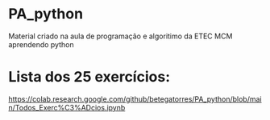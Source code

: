 # PA_python
Material criado na aula de programação e algoritimo da ETEC MCM aprendendo python

# Lista dos 25 exercícios:
https://colab.research.google.com/github/betegatorres/PA_python/blob/main/Todos_Exerc%C3%ADcios.ipynb
